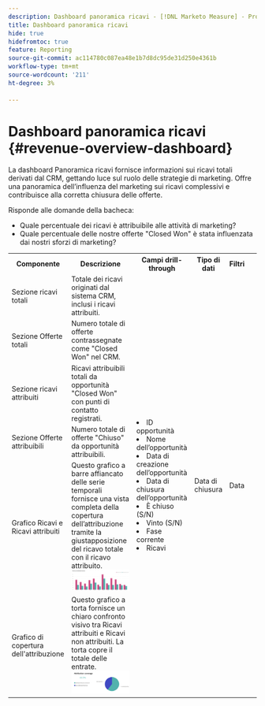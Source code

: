 ```yaml
---
description: Dashboard panoramica ricavi - [!DNL Marketo Measure] - Prodotto
title: Dashboard panoramica ricavi
hide: true
hidefromtoc: true
feature: Reporting
source-git-commit: ac114780c087ea48e1b7d8dc95de31d250e4361b
workflow-type: tm+mt
source-wordcount: '211'
ht-degree: 3%

---
```


# Dashboard panoramica ricavi {#revenue-overview-dashboard}

La dashboard Panoramica ricavi fornisce informazioni sui ricavi totali derivati dal CRM, gettando luce sul ruolo delle strategie di marketing. Offre una panoramica dell’influenza del marketing sui ricavi complessivi e contribuisce alla corretta chiusura delle offerte.

Risponde alle domande della bacheca:

* Quale percentuale dei ricavi è attribuibile alle attività di marketing?
* Quale percentuale delle nostre offerte &quot;Closed Won&quot; è stata influenzata dai nostri sforzi di marketing?

<table>
<tbody> 
  <tr> 
   <th>Componente</th> 
   <th>Descrizione</th>
   <th>Campi drill-through</th>
   <th>Tipo di dati</th>
   <th>Filtri</th>
  </tr>
  <tr>
    <td>Sezione ricavi totali</td>
    <td>Totale dei ricavi originati dal sistema CRM, inclusi i ricavi attribuiti.</td>
    <td rowspan="6"><li>ID opportunità</li>
<li>Nome dell’opportunità</li>
<li>Data di creazione dell’opportunità</li>
<li>Data di chiusura dell’opportunità</li>
<li>È chiuso (S/N)</li>
<li>Vinto (S/N)</li>
<li>Fase corrente</li>
<li>Ricavi</li></td>
    <td rowspan="6">Data di chiusura</td>
    <td rowspan="6">Data</td>
  </tr>
  <tr>
    <td>Sezione Offerte totali</td>
    <td>Numero totale di offerte contrassegnate come "Closed Won" nel CRM.</td>
    <td> </td>
  </tr>
  <tr>
    <td>Sezione ricavi attribuiti</td>
    <td>Ricavi attribuibili totali da opportunità "Closed Won" con punti di contatto registrati.</td>
    <td> </td>
  </tr>
  <tr>
    <td>Sezione Offerte attribuibili</td>
    <td>Numero totale di offerte "Chiuso" da opportunità attribuibili.</td>
    <td> </td>
  </tr>
  <tr>
    <td>Grafico Ricavi e Ricavi attribuiti</td>
    <td>Questo grafico a barre affiancato delle serie temporali fornisce una vista completa della copertura dell’attribuzione tramite la giustapposizione del ricavo totale con il ricavo attribuito.
    <br/><img src="assets/revenue-overview-dashboard-1.png"></td>
    <td> </td>
  </tr>
  <tr>
    <td>Grafico di copertura dell'attribuzione</td>
    <td>Questo grafico a torta fornisce un chiaro confronto visivo tra Ricavi attribuiti e Ricavi non attribuiti. La torta copre il totale delle entrate.
    <br/>
    <img src="assets/revenue-overview-dashboard-2.png"></td>
    <td> </td>
  </tr>
</body>
</table>
